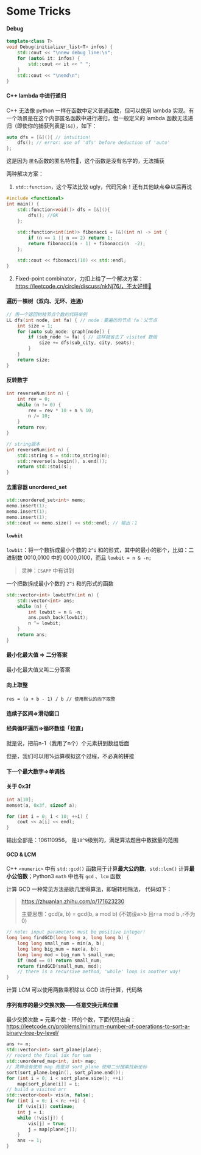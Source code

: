 # Some Tricks

#### Debug

```C++
template<class T>
void Debug(initializer_list<T> infos) {
    std::cout << "\nnew debug line:\n";
    for (auto& it: infos) {
        std::cout << it << " ";
    }
    std::cout << "\nend\n";
}
```

#### C++ lambda 中进行递归

C++ 无法像 python 一样在函数中定义普通函数，但可以使用 lambda 实现。有一个场景是在这个内部匿名函数中进行递归，但一般定义的 lambda 函数无法递归（即使你的捕获列表是`[&]`），如下：

```C++
auto dfs = [&](){ // intuition!
	dfs(); // error: use of 'dfs' before deduction of 'auto'
};
```

这是因为 `匿名`函数的匿名特性🤣，这个函数是没有名字的，无法捕获

两种解决方案：

1. `std::function`，这个写法比较 ugly，代码冗余！还有其他缺点😂以后再说

```C++
#include <functional>
int main() {
    std::function<void()> dfs = [&](){
        dfs(); //OK
    };
    
    std::function<int(int)> fibonacci = [&](int n) -> int {
        if (n == 1 || n == 2) return 1;
        return fibonacci(n - 1) + fibonacci(n  -2);
    };

    std::cout << fibonacci(10) << std::endl;
}
```

2. Fixed-point combinator，力扣上给了一个解决方案：https://leetcode.cn/circle/discuss/nkNj76/，不太好懂🤣

#### 遍历一棵树（双向、无环、连通）

```C++
// 用一个返回树枝节点个数的代码举例
LL dfs(int node, int fa) { // node：要遍历的节点 fa：父节点
    int size = 1;
    for (auto sub_node: graph[node]) {
        if (sub_node != fa) { // 这样就省去了 visited 数组
            size += dfs(sub_city, city, seats);
        }
    }
    return size;
}
```

#### 反转数字

```c++
int reverseNum(int n) {
    int rev = 0;
    while (n != 0) {
        rev = rev * 10 + n % 10;
        n /= 10;
    }
    return rev;
}

// string版本
int reverseNum(int n) {
    std::string s = std::to_string(n);
    std::reverse(s.begin(), s.end());
    return std::stoi(s);
}
```

#### 去重容器 unordered_set

```c++
std::unordered_set<int> memo;
memo.insert(1);
memo.insert(1);
memo.insert(1);
std::cout << memo.size() << std::endl; // 输出：1
```

#### `lowbit`

`lowbit`：将一个数拆成最小个数的 `2^i` 和的形式，其中的最小的那个，比如：二进制数 0010,0100 中的 0000,0100，而且 `lowbit = n & -n;`

> 灵神：`CSAPP` 中有讲到

一个把数拆成最小个数的 `2^i` 和的形式的函数

```c++
std::vector<int> lowbitFn(int n) {
    std::vector<int> ans;
    while (n) {
        int lowbit = n & -n;
        ans.push_back(lowbit);
        n ^= lowbit;
    }
    return ans;
}
```

#### 最小化最大值 => 二分答案

最小化最大值又叫二分答案

#### 向上取整

```
res = (a + b - 1) / b // 使用默认的向下取整
```

#### 连续子区间=>滑动窗口

#### 经典循环遍历=>循环数组「拉直」

就是说，把前n-1（我用了n个）个元素拼到数组后面

但是，我们可以用%运算模拟这个过程，不必真的拼接

#### 下一个最大数字=>单调栈

#### 关于 0x3f

```c++
int a[10];
memset(a, 0x3f, sizeof a);

for (int i = 0; i < 10; ++i) {
    cout << a[i] << endl;
}
```

输出全部是：106110956， 是`10^9`级别的，满足算法题目中数据量的范围

#### GCD & LCM

C++ `<numeric>` 中有 `std::gcd()` 函数用于计算**最大公约数**，`std::lcm()` 计算**最小公倍数**；Python3 `math` 中也有 `gcd` 、`lcm` 函数

计算 GCD 一种常见方法是欧几里得算法，即辗转相除法， 代码如下：

> https://zhuanlan.zhihu.com/p/171623230
>
> 主要思想：gcd(a, b) = gcd(b, a mod b) (不妨设a>b 且r=a mod b ,r不为0)

```c++
// note: input parameters must be positive integer!
long long findGCD(long long a, long long b) {
    long long small_num = min(a, b);
    long long big_num = max(a, b);
    long long mod = big_num % small_num;
    if (mod == 0) return small_num;
    return findGCD(small_num, mod); 
    // there is a recursive method, 'while' loop is another way!
}
```

计算 LCM 可以使用两数乘积除以 GCD 进行计算，代码略

#### 序列有序的最少交换次数——任意交换元素位置

最少交换次数 = 元素个数 - 环的个数，下面代码出自：https://leetcode.cn/problems/minimum-number-of-operations-to-sort-a-binary-tree-by-level/

```C++
ans += n;
std::vector<int> sort_plane{plane};
// record the final idx for num
std::unordered_map<int, int> map;
// 灵神没有使用 map 而是对 sort_plane 使用二分搜索找新坐标
sort(sort_plane.begin(), sort_plane.end());
for (int i = 0; i < sort_plane.size(); ++i) 
    map[sort_plane[i]] = i;
// build a visited arr
std::vector<bool> vis(n, false);
for (int i = 0; i < n; ++i) {
    if (vis[i]) continue;
    int j = i;
    while (!vis[j]) {
        vis[j] = true;
        j = map[plane[j]];
    }
    ans -= 1;
}
```

